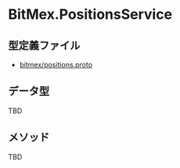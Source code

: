 # BitMex.PositionsService

## 型定義ファイル

- [bitmex/positions.proto](../../proto/bitmex/positions.proto)

## データ型

TBD

## メソッド

TBD